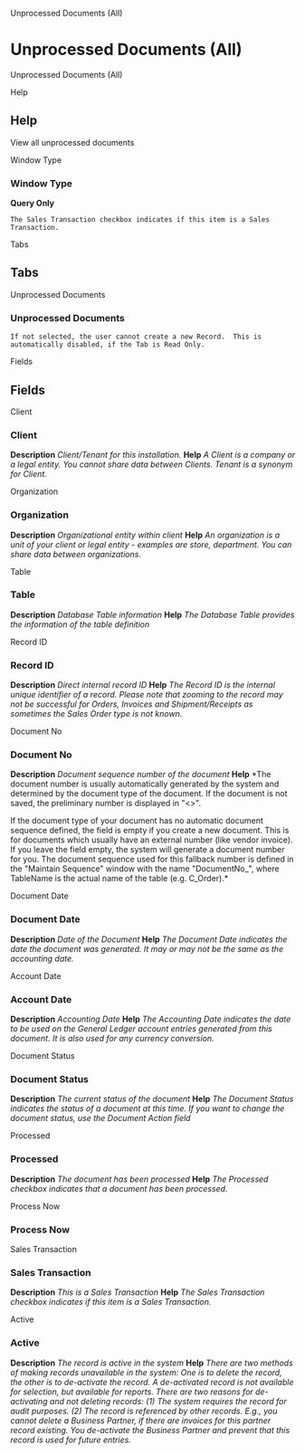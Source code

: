 
Unprocessed Documents (All)
# Unprocessed Documents (All)


Unprocessed Documents (All)

Help
## Help

View all unprocessed documents

Window Type
### Window Type

**Query Only**

```
The Sales Transaction checkbox indicates if this item is a Sales Transaction.
```

Tabs
## Tabs


Unprocessed Documents
### Unprocessed Documents


```
If not selected, the user cannot create a new Record.  This is automatically disabled, if the Tab is Read Only.
```
Fields
## Fields


Client
### Client

**Description**
 *Client/Tenant for this installation.*
**Help**
 *A Client is a company or a legal entity. You cannot share data between Clients. Tenant is a synonym for Client.*

Organization
### Organization

**Description**
 *Organizational entity within client*
**Help**
 *An organization is a unit of your client or legal entity - examples are store, department. You can share data between organizations.*

Table
### Table

**Description**
 *Database Table information*
**Help**
 *The Database Table provides the information of the table definition*

Record ID
### Record ID

**Description**
 *Direct internal record ID*
**Help**
 *The Record ID is the internal unique identifier of a record. Please note that zooming to the record may not be successful for Orders, Invoices and Shipment/Receipts as sometimes the Sales Order type is not known.*

Document No
### Document No

**Description**
 *Document sequence number of the document*
**Help**
 *The document number is usually automatically generated by the system and determined by the document type of the document. If the document is not saved, the preliminary number is displayed in "<>".

If the document type of your document has no automatic document sequence defined, the field is empty if you create a new document. This is for documents which usually have an external number (like vendor invoice).  If you leave the field empty, the system will generate a document number for you. The document sequence used for this fallback number is defined in the "Maintain Sequence" window with the name "DocumentNo_<TableName>", where TableName is the actual name of the table (e.g. C_Order).*

Document Date
### Document Date

**Description**
 *Date of the Document*
**Help**
 *The Document Date indicates the date the document was generated.  It may or may not be the same as the accounting date.*

Account Date
### Account Date

**Description**
 *Accounting Date*
**Help**
 *The Accounting Date indicates the date to be used on the General Ledger account entries generated from this document. It is also used for any currency conversion.*

Document Status
### Document Status

**Description**
 *The current status of the document*
**Help**
 *The Document Status indicates the status of a document at this time.  If you want to change the document status, use the Document Action field*

Processed
### Processed

**Description**
 *The document has been processed*
**Help**
 *The Processed checkbox indicates that a document has been processed.*

Process Now
### Process Now


Sales Transaction
### Sales Transaction

**Description**
 *This is a Sales Transaction*
**Help**
 *The Sales Transaction checkbox indicates if this item is a Sales Transaction.*

Active
### Active

**Description**
 *The record is active in the system*
**Help**
 *There are two methods of making records unavailable in the system: One is to delete the record, the other is to de-activate the record. A de-activated record is not available for selection, but available for reports.
There are two reasons for de-activating and not deleting records:
(1) The system requires the record for audit purposes.
(2) The record is referenced by other records. E.g., you cannot delete a Business Partner, if there are invoices for this partner record existing. You de-activate the Business Partner and prevent that this record is used for future entries.*
